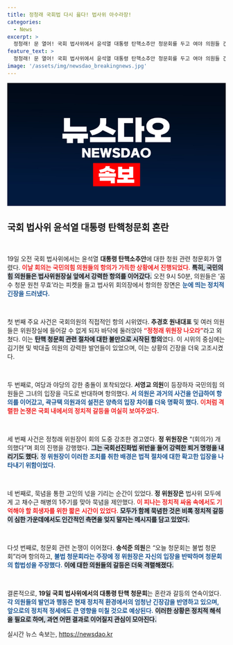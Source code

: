 ```yaml
---
title: 정청래 국회법 다시 읊다! 법사위 아수라장!
categories:
  - News
excerpt: >
  정청래! 문 열어! 국회 법사위에서 윤석열 대통령 탄핵소추안 청문회를 두고 여야 의원들 간 격렬한 충돌이 발생했다. 국민의힘 의원들은 민주당 법사위원장의 출입 제한에 항의하며 아수라장을 만들었고, 불법 청문회라며 강하게 반발했다. 현장은 혼잡했고, 여야의 치열한 논쟁이 이어졌다. 이 날의 진상규명을 위한 특별한 묵념도 있었지만, 정치적 긴장은 계속되고 있다.
feature_text: >
  정청래! 문 열어! 국회 법사위에서 윤석열 대통령 탄핵소추안 청문회를 두고 여야 의원들 간 격렬한 충돌이 발생했다. 국민의힘 의원들은 민주당 법사위원장의 출입 제한에 항의하며 아수라장을 만들었고, 불법 청문회라며 강하게 반발했다. 현장은 혼잡했고, 여야의 치열한 논쟁이 이어졌다. 이 날의 진상규명을 위한 특별한 묵념도 있었지만, 정치적 긴장은 계속되고 있다.
image: '/assets/img/newsdao_breakingnews.jpg'
---
```


<p><img src="/assets/img/newsdao_breakingnews.jpg" alt="firstkoreanews 속보" /></p>

<h2 data-ke-size="size26">국회 법사위 윤석열 대통령 탄핵청문회 혼란</h2>

<p data-ke-size="size16">&nbsp;</p>

<p>19일 오전 국회 법사위에서는 윤석열 <b>대통령 탄핵소추안</b>에 대한 청원 관련 청문회가 열렸다. <b><span style="color: #ee2323;">이날 회의는 국민의힘 의원들의 항의가 가득한 상황에서 진행되었다.</span></b> <b><span style="background-color: #21538527;">특히, 국민의힘 의원들은 법사위원장실 앞에서 강력한 항의를 이어갔다.</span></b> 오전 9시 50분, 의원들은 ‘꼼수 청문 원천 무효’라는 피켓을 들고 법사위 회의장에서 항의한 장면은 <b><span style="color: #1a5490;">눈에 띄는 정치적 긴장을 드러냈다.</span></b> </p>

<p data-ke-size="size16">&nbsp;</p>

<p>첫 번째 주요 사건은 국회의원의 직접적인 항의 시위였다.  <b>추경호 원내대표</b> 및 여러 의원들은 위원장실에 들어갈 수 없게 되자 바닥에 둘러앉아 <b><span style="color: #ee2323;">“정청래 위원장 나오라”</span></b>라고 외쳤다. 이는 <b><span style="background-color: #21538527;">탄핵 청문회 관련 절차에 대한 불만으로 시작된 항의</span></b>였다. 이 시위의 중심에는 김기현 및 박대출 의원의 강력한 발언들이 있었으며, 이는 상황의 긴장을 더욱 고조시켰다.</p>

<p data-ke-size="size16">&nbsp;</p>

<p>두 번째로, 여당과 야당의 강한 충돌이 포착되었다. <b>서영교 의원</b>이 등장하자 국민의힘 의원들은 그녀의 입장을 극도로 반대하며 항의했다. <b><span style="color: #1a5490;">서 의원은 과거의 사건을 언급하여 항의를 이어갔고, 곽규택 의원과의 설전은 양측의 입장 차이를 더욱 명확히 했다.</span></b> <b><span style="color: #ee2323;">이처럼 격렬한 논쟁은 국회 내에서의 정치적 갈등을 여실히 보여주었다.</span></b></p>

<p data-ke-size="size16">&nbsp;</p>

<p>세 번째 사건은 정청래 위원장이 회의 도중 강조한 경고였다. <b>정 위원장은</b> “(회의가) 개의했다”며 회의 진행을 강행했다. <b><span style="background-color: #21538527;">그는 국회선진화법 위반을 들어 강력한 퇴거 명령을 내리기도 했다.</span></b> <b><span style="color: #1a5490;">정 위원장이 이러한 조치를 취한 배경은 법적 절차에 대한 확고한 입장을 나타내기 위함이었다.</span></b></p>

<p data-ke-size="size16">&nbsp;</p>

<p>네 번째로, 묵념을 통한 고인의 넋을 기리는 순간이 있었다. <b>정 위원장은</b> 법사위 모두에게 고 채수근 해병의 1주기를 맞아 묵념을 제안했다. <b><span style="color: #ee2323;">이 피나는 정치적 싸움 속에서도 기억해야 할 희생자를 위한 짧은 시간이 있었다.</span></b> <b><span style="background-color: #21538527;">모두가 함께 묵념한 것은 비록 정치적 갈등이 심한 가운데에서도 인간적인 측면을 잊지 말자는 메시지를 담고 있었다.</span></b></p>

<p data-ke-size="size16">&nbsp;</p>

<p>다섯 번째로, 청문회 관련 논쟁이 이어졌다. <b>송석준 의원</b>은 “오늘 청문회는 불법 청문회”라며 항의하고, <b><span style="color: #1a5490;">불법 청문회라는 주장에 정 위원장은 자신의 입장을 반박하며 청문회의 합법성을 주장했다.</span></b> <b><span style="background-color: #21538527;">이에 대한 의원들의 갈등은 더욱 격렬해졌다.</span></b></p>

<p data-ke-size="size16">&nbsp;</p>

<p>결론적으로, <b>19일 국회 법사위에서의 대통령 탄핵 청문회</b>는 혼란과 갈등의 연속이었다. <b><span style="color: #1a5490;">각 의원들의 발언과 행동은 현재 정치적 환경에서의 엄청난 긴장감을 반영하고 있으며, 앞으로의 정치적 정세에도 큰 영향을 미칠 것으로 예상된다.</span></b> <b><span style="background-color: #21538527;">이러한 상황은 정치적 해석을 필요로 하며, 과연 어떤 결과로 이어질지 관심이 모아진다.</span></b></p>
실시간 뉴스 속보는, <a href="https://newsdao.kr" rel="dofollow">https://newsdao.kr</a>



